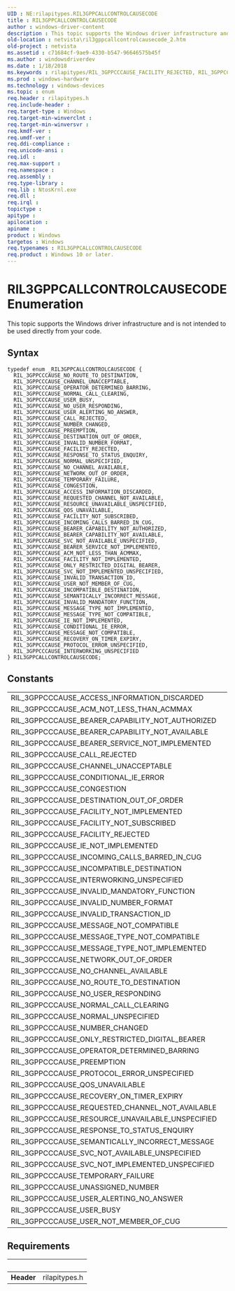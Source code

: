 ```yaml
---
UID : NE:rilapitypes.RIL3GPPCALLCONTROLCAUSECODE
title : RIL3GPPCALLCONTROLCAUSECODE
author : windows-driver-content
description : This topic supports the Windows driver infrastructure and is not intended to be used directly from your code.
old-location : netvista\ril3gppcallcontrolcausecode_2.htm
old-project : netvista
ms.assetid : c71684cf-9ae9-4330-b547-96646575b45f
ms.author : windowsdriverdev
ms.date : 1/18/2018
ms.keywords : rilapitypes/RIL_3GPPCCCAUSE_FACILITY_REJECTED, RIL_3GPPCCCAUSE_TEMPORARY_FAILURE, RIL_3GPPCCCAUSE_BEARER_SERVICE_NOT_IMPLEMENTED, rilapitypes/RIL_3GPPCCCAUSE_USER_NOT_MEMBER_OF_CUG, RIL_3GPPCCCAUSE_PROTOCOL_ERROR_UNSPECIFIED, rilapitypes/RIL_3GPPCCCAUSE_NO_CHANNEL_AVAILABLE, rilapitypes/RIL_3GPPCCCAUSE_USER_BUSY, RIL_3GPPCCCAUSE_INVALID_MANDATORY_FUNCTION, rilapitypes/RIL_3GPPCCCAUSE_QOS_UNAVAILABLE, rilapitypes/RIL_3GPPCCCAUSE_REQUESTED_CHANNEL_NOT_AVAILABLE, rilapitypes/RIL_3GPPCCCAUSE_FACILITY_NOT_IMPLEMENTED, RIL_3GPPCCCAUSE_INCOMPATIBLE_DESTINATION, RIL_3GPPCCCAUSE_USER_BUSY, rilapitypes/RIL_3GPPCCCAUSE_INVALID_TRANSACTION_ID, rilapitypes/RIL3GPPCALLCONTROLCAUSECODE, rilapitypes/RIL_3GPPCCCAUSE_RESOURCE_UNAVAILABLE_UNSPECIFIED, rilapitypes/RIL_3GPPCCCAUSE_RECOVERY_ON_TIMER_EXPIRY, rilapitypes/RIL_3GPPCCCAUSE_INVALID_MANDATORY_FUNCTION, rilapitypes/RIL_3GPPCCCAUSE_CONGESTION, rilapitypes/RIL_3GPPCCCAUSE_ACCESS_INFORMATION_DISCARDED, rilapitypes/RIL_3GPPCCCAUSE_NO_ROUTE_TO_DESTINATION, RIL_3GPPCCCAUSE_BEARER_CAPABILITY_NOT_AVAILABLE, RIL3GPPCALLCONTROLCAUSECODE, rilapitypes/RIL_3GPPCCCAUSE_TEMPORARY_FAILURE, RIL_3GPPCCCAUSE_CONDITIONAL_IE_ERROR, rilapitypes/RIL_3GPPCCCAUSE_ACM_NOT_LESS_THAN_ACMMAX, RIL_3GPPCCCAUSE_OPERATOR_DETERMINED_BARRING, rilapitypes/RIL_3GPPCCCAUSE_NORMAL_UNSPECIFIED, rilapitypes/RIL_3GPPCCCAUSE_BEARER_CAPABILITY_NOT_AUTHORIZED, RIL_3GPPCCCAUSE_NO_ROUTE_TO_DESTINATION, rilapitypes/RIL_3GPPCCCAUSE_SEMANTICALLY_INCORRECT_MESSAGE, rilapitypes/RIL_3GPPCCCAUSE_CHANNEL_UNACCEPTABLE, RIL_3GPPCCCAUSE_CONGESTION, RIL_3GPPCCCAUSE_FACILITY_NOT_SUBSCRIBED, rilapitypes/RIL_3GPPCCCAUSE_IE_NOT_IMPLEMENTED, RIL3GPPCALLCONTROLCAUSECODE enumeration [Network Drivers Starting with Windows Vista], RIL_3GPPCCCAUSE_NORMAL_UNSPECIFIED, RIL_3GPPCCCAUSE_ACM_NOT_LESS_THAN_ACMMAX, RIL_3GPPCCCAUSE_IE_NOT_IMPLEMENTED, RIL_3GPPCCCAUSE_FACILITY_REJECTED, RIL_3GPPCCCAUSE_SVC_NOT_IMPLEMENTED_UNSPECIFIED, rilapitypes/RIL_3GPPCCCAUSE_MESSAGE_TYPE_NOT_COMPATIBLE, netvista.ril3gppcallcontrolcausecode_2, RIL_3GPPCCCAUSE_FACILITY_NOT_IMPLEMENTED, rilapitypes/RIL_3GPPCCCAUSE_MESSAGE_NOT_COMPATIBLE, rilapitypes/RIL_3GPPCCCAUSE_PROTOCOL_ERROR_UNSPECIFIED, rilapitypes/RIL_3GPPCCCAUSE_BEARER_SERVICE_NOT_IMPLEMENTED, RIL_3GPPCCCAUSE_USER_ALERTING_NO_ANSWER, rilapitypes/RIL_3GPPCCCAUSE_SVC_NOT_AVAILABLE_UNSPECIFIED, rilapitypes/RIL_3GPPCCCAUSE_DESTINATION_OUT_OF_ORDER, RIL_3GPPCCCAUSE_RESOURCE_UNAVAILABLE_UNSPECIFIED, RIL_3GPPCCCAUSE_INVALID_NUMBER_FORMAT, RIL_3GPPCCCAUSE_QOS_UNAVAILABLE, RIL_3GPPCCCAUSE_MESSAGE_NOT_COMPATIBLE, rilapitypes/RIL_3GPPCCCAUSE_NORMAL_CALL_CLEARING, RIL_3GPPCCCAUSE_REQUESTED_CHANNEL_NOT_AVAILABLE, RIL_3GPPCCCAUSE_SEMANTICALLY_INCORRECT_MESSAGE, rilapitypes/RIL_3GPPCCCAUSE_INVALID_NUMBER_FORMAT, RIL_3GPPCCCAUSE_NO_USER_RESPONDING, RIL_3GPPCCCAUSE_NETWORK_OUT_OF_ORDER, RIL_3GPPCCCAUSE_RESPONSE_TO_STATUS_ENQUIRY, rilapitypes/RIL_3GPPCCCAUSE_USER_ALERTING_NO_ANSWER, RIL_3GPPCCCAUSE_ACCESS_INFORMATION_DISCARDED, RIL_3GPPCCCAUSE_CHANNEL_UNACCEPTABLE, RIL_3GPPCCCAUSE_ONLY_RESTRICTED_DIGITAL_BEARER, RIL_3GPPCCCAUSE_INVALID_TRANSACTION_ID, RIL_3GPPCCCAUSE_RECOVERY_ON_TIMER_EXPIRY, rilapitypes/RIL_3GPPCCCAUSE_SVC_NOT_IMPLEMENTED_UNSPECIFIED, rilapitypes/RIL_3GPPCCCAUSE_CALL_REJECTED, RIL_3GPPCCCAUSE_NORMAL_CALL_CLEARING, rilapitypes/RIL_3GPPCCCAUSE_NETWORK_OUT_OF_ORDER, rilapitypes/RIL_3GPPCCCAUSE_NUMBER_CHANGED, RIL_3GPPCCCAUSE_CALL_REJECTED, RIL_3GPPCCCAUSE_PREEMPTION, rilapitypes/RIL_3GPPCCCAUSE_OPERATOR_DETERMINED_BARRING, rilapitypes/RIL_3GPPCCCAUSE_BEARER_CAPABILITY_NOT_AVAILABLE, rilapitypes/RIL_3GPPCCCAUSE_CONDITIONAL_IE_ERROR, rilapitypes/RIL_3GPPCCCAUSE_RESPONSE_TO_STATUS_ENQUIRY, rilapitypes/RIL_3GPPCCCAUSE_FACILITY_NOT_SUBSCRIBED, rilapitypes/RIL_3GPPCCCAUSE_MESSAGE_TYPE_NOT_IMPLEMENTED, rilapitypes/RIL_3GPPCCCAUSE_INTERWORKING_UNSPECIFIED, RIL_3GPPCCCAUSE_NUMBER_CHANGED, RIL_3GPPCCCAUSE_INTERWORKING_UNSPECIFIED, rilapitypes/RIL_3GPPCCCAUSE_INCOMING_CALLS_BARRED_IN_CUG, RIL_3GPPCCCAUSE_SVC_NOT_AVAILABLE_UNSPECIFIED, rilapitypes/RIL_3GPPCCCAUSE_PREEMPTION, RIL_3GPPCCCAUSE_DESTINATION_OUT_OF_ORDER, rilapitypes/RIL_3GPPCCCAUSE_NO_USER_RESPONDING, RIL_3GPPCCCAUSE_USER_NOT_MEMBER_OF_CUG, RIL_3GPPCCCAUSE_MESSAGE_TYPE_NOT_IMPLEMENTED, rilapitypes/RIL_3GPPCCCAUSE_INCOMPATIBLE_DESTINATION, RIL_3GPPCCCAUSE_MESSAGE_TYPE_NOT_COMPATIBLE, rilapitypes/RIL_3GPPCCCAUSE_ONLY_RESTRICTED_DIGITAL_BEARER, RIL_3GPPCCCAUSE_NO_CHANNEL_AVAILABLE, RIL_3GPPCCCAUSE_INCOMING_CALLS_BARRED_IN_CUG, RIL_3GPPCCCAUSE_BEARER_CAPABILITY_NOT_AUTHORIZED
ms.prod : windows-hardware
ms.technology : windows-devices
ms.topic : enum
req.header : rilapitypes.h
req.include-header : 
req.target-type : Windows
req.target-min-winverclnt : 
req.target-min-winversvr : 
req.kmdf-ver : 
req.umdf-ver : 
req.ddi-compliance : 
req.unicode-ansi : 
req.idl : 
req.max-support : 
req.namespace : 
req.assembly : 
req.type-library : 
req.lib : NtosKrnl.exe
req.dll : 
req.irql : 
topictype : 
apitype : 
apilocation : 
apiname : 
product : Windows
targetos : Windows
req.typenames : RIL3GPPCALLCONTROLCAUSECODE
req.product : Windows 10 or later.
---
```


# RIL3GPPCALLCONTROLCAUSECODE Enumeration
This topic supports the Windows driver infrastructure and is not intended to be used directly from your code.

## Syntax
````
typedef enum _RIL3GPPCALLCONTROLCAUSECODE { 
  RIL_3GPPCCCAUSE_NO_ROUTE_TO_DESTINATION,
  RIL_3GPPCCCAUSE_CHANNEL_UNACCEPTABLE,
  RIL_3GPPCCCAUSE_OPERATOR_DETERMINED_BARRING,
  RIL_3GPPCCCAUSE_NORMAL_CALL_CLEARING,
  RIL_3GPPCCCAUSE_USER_BUSY,
  RIL_3GPPCCCAUSE_NO_USER_RESPONDING,
  RIL_3GPPCCCAUSE_USER_ALERTING_NO_ANSWER,
  RIL_3GPPCCCAUSE_CALL_REJECTED,
  RIL_3GPPCCCAUSE_NUMBER_CHANGED,
  RIL_3GPPCCCAUSE_PREEMPTION,
  RIL_3GPPCCCAUSE_DESTINATION_OUT_OF_ORDER,
  RIL_3GPPCCCAUSE_INVALID_NUMBER_FORMAT,
  RIL_3GPPCCCAUSE_FACILITY_REJECTED,
  RIL_3GPPCCCAUSE_RESPONSE_TO_STATUS_ENQUIRY,
  RIL_3GPPCCCAUSE_NORMAL_UNSPECIFIED,
  RIL_3GPPCCCAUSE_NO_CHANNEL_AVAILABLE,
  RIL_3GPPCCCAUSE_NETWORK_OUT_OF_ORDER,
  RIL_3GPPCCCAUSE_TEMPORARY_FAILURE,
  RIL_3GPPCCCAUSE_CONGESTION,
  RIL_3GPPCCCAUSE_ACCESS_INFORMATION_DISCARDED,
  RIL_3GPPCCCAUSE_REQUESTED_CHANNEL_NOT_AVAILABLE,
  RIL_3GPPCCCAUSE_RESOURCE_UNAVAILABLE_UNSPECIFIED,
  RIL_3GPPCCCAUSE_QOS_UNAVAILABLE,
  RIL_3GPPCCCAUSE_FACILITY_NOT_SUBSCRIBED,
  RIL_3GPPCCCAUSE_INCOMING_CALLS_BARRED_IN_CUG,
  RIL_3GPPCCCAUSE_BEARER_CAPABILITY_NOT_AUTHORIZED,
  RIL_3GPPCCCAUSE_BEARER_CAPABILITY_NOT_AVAILABLE,
  RIL_3GPPCCCAUSE_SVC_NOT_AVAILABLE_UNSPECIFIED,
  RIL_3GPPCCCAUSE_BEARER_SERVICE_NOT_IMPLEMENTED,
  RIL_3GPPCCCAUSE_ACM_NOT_LESS_THAN_ACMMAX,
  RIL_3GPPCCCAUSE_FACILITY_NOT_IMPLEMENTED,
  RIL_3GPPCCCAUSE_ONLY_RESTRICTED_DIGITAL_BEARER,
  RIL_3GPPCCCAUSE_SVC_NOT_IMPLEMENTED_UNSPECIFIED,
  RIL_3GPPCCCAUSE_INVALID_TRANSACTION_ID,
  RIL_3GPPCCCAUSE_USER_NOT_MEMBER_OF_CUG,
  RIL_3GPPCCCAUSE_INCOMPATIBLE_DESTINATION,
  RIL_3GPPCCCAUSE_SEMANTICALLY_INCORRECT_MESSAGE,
  RIL_3GPPCCCAUSE_INVALID_MANDATORY_FUNCTION,
  RIL_3GPPCCCAUSE_MESSAGE_TYPE_NOT_IMPLEMENTED,
  RIL_3GPPCCCAUSE_MESSAGE_TYPE_NOT_COMPATIBLE,
  RIL_3GPPCCCAUSE_IE_NOT_IMPLEMENTED,
  RIL_3GPPCCCAUSE_CONDITIONAL_IE_ERROR,
  RIL_3GPPCCCAUSE_MESSAGE_NOT_COMPATIBLE,
  RIL_3GPPCCCAUSE_RECOVERY_ON_TIMER_EXPIRY,
  RIL_3GPPCCCAUSE_PROTOCOL_ERROR_UNSPECIFIED,
  RIL_3GPPCCCAUSE_INTERWORKING_UNSPECIFIED
} RIL3GPPCALLCONTROLCAUSECODE;
````

## Constants

<table>

<tr>
<td>RIL_3GPPCCCAUSE_ACCESS_INFORMATION_DISCARDED</td>
<td></td>
</tr>

<tr>
<td>RIL_3GPPCCCAUSE_ACM_NOT_LESS_THAN_ACMMAX</td>
<td></td>
</tr>

<tr>
<td>RIL_3GPPCCCAUSE_BEARER_CAPABILITY_NOT_AUTHORIZED</td>
<td></td>
</tr>

<tr>
<td>RIL_3GPPCCCAUSE_BEARER_CAPABILITY_NOT_AVAILABLE</td>
<td></td>
</tr>

<tr>
<td>RIL_3GPPCCCAUSE_BEARER_SERVICE_NOT_IMPLEMENTED</td>
<td></td>
</tr>

<tr>
<td>RIL_3GPPCCCAUSE_CALL_REJECTED</td>
<td></td>
</tr>

<tr>
<td>RIL_3GPPCCCAUSE_CHANNEL_UNACCEPTABLE</td>
<td></td>
</tr>

<tr>
<td>RIL_3GPPCCCAUSE_CONDITIONAL_IE_ERROR</td>
<td></td>
</tr>

<tr>
<td>RIL_3GPPCCCAUSE_CONGESTION</td>
<td></td>
</tr>

<tr>
<td>RIL_3GPPCCCAUSE_DESTINATION_OUT_OF_ORDER</td>
<td></td>
</tr>

<tr>
<td>RIL_3GPPCCCAUSE_FACILITY_NOT_IMPLEMENTED</td>
<td></td>
</tr>

<tr>
<td>RIL_3GPPCCCAUSE_FACILITY_NOT_SUBSCRIBED</td>
<td></td>
</tr>

<tr>
<td>RIL_3GPPCCCAUSE_FACILITY_REJECTED</td>
<td></td>
</tr>

<tr>
<td>RIL_3GPPCCCAUSE_IE_NOT_IMPLEMENTED</td>
<td></td>
</tr>

<tr>
<td>RIL_3GPPCCCAUSE_INCOMING_CALLS_BARRED_IN_CUG</td>
<td></td>
</tr>

<tr>
<td>RIL_3GPPCCCAUSE_INCOMPATIBLE_DESTINATION</td>
<td></td>
</tr>

<tr>
<td>RIL_3GPPCCCAUSE_INTERWORKING_UNSPECIFIED</td>
<td></td>
</tr>

<tr>
<td>RIL_3GPPCCCAUSE_INVALID_MANDATORY_FUNCTION</td>
<td></td>
</tr>

<tr>
<td>RIL_3GPPCCCAUSE_INVALID_NUMBER_FORMAT</td>
<td></td>
</tr>

<tr>
<td>RIL_3GPPCCCAUSE_INVALID_TRANSACTION_ID</td>
<td></td>
</tr>

<tr>
<td>RIL_3GPPCCCAUSE_MESSAGE_NOT_COMPATIBLE</td>
<td></td>
</tr>

<tr>
<td>RIL_3GPPCCCAUSE_MESSAGE_TYPE_NOT_COMPATIBLE</td>
<td></td>
</tr>

<tr>
<td>RIL_3GPPCCCAUSE_MESSAGE_TYPE_NOT_IMPLEMENTED</td>
<td></td>
</tr>

<tr>
<td>RIL_3GPPCCCAUSE_NETWORK_OUT_OF_ORDER</td>
<td></td>
</tr>

<tr>
<td>RIL_3GPPCCCAUSE_NO_CHANNEL_AVAILABLE</td>
<td></td>
</tr>

<tr>
<td>RIL_3GPPCCCAUSE_NO_ROUTE_TO_DESTINATION</td>
<td></td>
</tr>

<tr>
<td>RIL_3GPPCCCAUSE_NO_USER_RESPONDING</td>
<td></td>
</tr>

<tr>
<td>RIL_3GPPCCCAUSE_NORMAL_CALL_CLEARING</td>
<td></td>
</tr>

<tr>
<td>RIL_3GPPCCCAUSE_NORMAL_UNSPECIFIED</td>
<td></td>
</tr>

<tr>
<td>RIL_3GPPCCCAUSE_NUMBER_CHANGED</td>
<td></td>
</tr>

<tr>
<td>RIL_3GPPCCCAUSE_ONLY_RESTRICTED_DIGITAL_BEARER</td>
<td></td>
</tr>

<tr>
<td>RIL_3GPPCCCAUSE_OPERATOR_DETERMINED_BARRING</td>
<td></td>
</tr>

<tr>
<td>RIL_3GPPCCCAUSE_PREEMPTION</td>
<td></td>
</tr>

<tr>
<td>RIL_3GPPCCCAUSE_PROTOCOL_ERROR_UNSPECIFIED</td>
<td></td>
</tr>

<tr>
<td>RIL_3GPPCCCAUSE_QOS_UNAVAILABLE</td>
<td></td>
</tr>

<tr>
<td>RIL_3GPPCCCAUSE_RECOVERY_ON_TIMER_EXPIRY</td>
<td></td>
</tr>

<tr>
<td>RIL_3GPPCCCAUSE_REQUESTED_CHANNEL_NOT_AVAILABLE</td>
<td></td>
</tr>

<tr>
<td>RIL_3GPPCCCAUSE_RESOURCE_UNAVAILABLE_UNSPECIFIED</td>
<td></td>
</tr>

<tr>
<td>RIL_3GPPCCCAUSE_RESPONSE_TO_STATUS_ENQUIRY</td>
<td></td>
</tr>

<tr>
<td>RIL_3GPPCCCAUSE_SEMANTICALLY_INCORRECT_MESSAGE</td>
<td></td>
</tr>

<tr>
<td>RIL_3GPPCCCAUSE_SVC_NOT_AVAILABLE_UNSPECIFIED</td>
<td></td>
</tr>

<tr>
<td>RIL_3GPPCCCAUSE_SVC_NOT_IMPLEMENTED_UNSPECIFIED</td>
<td></td>
</tr>

<tr>
<td>RIL_3GPPCCCAUSE_TEMPORARY_FAILURE</td>
<td></td>
</tr>

<tr>
<td>RIL_3GPPCCCAUSE_UNASSIGNED_NUMBER</td>
<td></td>
</tr>

<tr>
<td>RIL_3GPPCCCAUSE_USER_ALERTING_NO_ANSWER</td>
<td></td>
</tr>

<tr>
<td>RIL_3GPPCCCAUSE_USER_BUSY</td>
<td></td>
</tr>

<tr>
<td>RIL_3GPPCCCAUSE_USER_NOT_MEMBER_OF_CUG</td>
<td></td>
</tr>
</table>


## Requirements
| &nbsp; | &nbsp; |
| ---- |:---- |
| **Header** | rilapitypes.h |